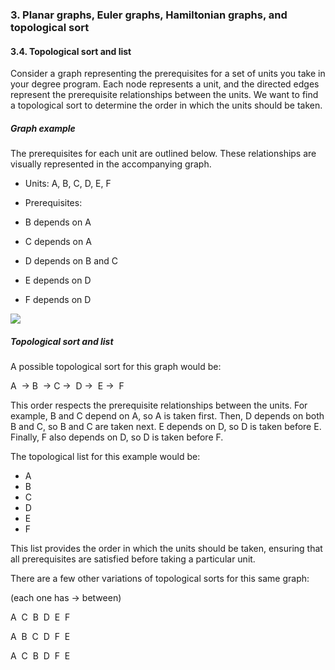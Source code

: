 ### 3. Planar graphs, Euler graphs, Hamiltonian graphs, and topological sort

#### 3.4. Topological sort and list

Consider a graph representing the prerequisites for a set of units you take in your degree program. Each node represents a unit, and the directed edges represent the prerequisite relationships between the units. We want to find a topological sort to determine the order in which the units should be taken.


##### Graph example

The prerequisites for each unit are outlined below. These relationships are visually represented in the accompanying graph.

- Units: A, B, C, D, E, F
- Prerequisites:

- B depends on A
- C depends on A
- D depends on B and C
- E depends on D
- F depends on D

![](../../../../meri-public/garden/48501b26338f830c45be61d1cef7c2d2.png)
##### Topological sort and list

A possible topological sort for this graph would be:

A  -> B  -> C ->  D ->  E ->  F

This order respects the prerequisite relationships between the units. For example, B and C depend on A, so A is taken first. Then, D depends on both B and C, so B and C are taken next. E depends on D, so D is taken before E. Finally, F also depends on D, so D is taken before F.

The topological list for this example would be:

- A
- B
- C
- D
- E
- F

This list provides the order in which the units should be taken, ensuring that all prerequisites are satisfied before taking a particular unit.

There are a few other variations of topological sorts for this same graph:

(each one has -> between)

A  C  B  D  E  F

A  B  C  D  F  E

A  C  B  D  F  E